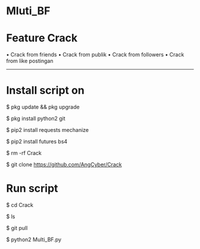 # Mluti_BF
# Feature Crack
•  Crack from friends
•  Crack from publik
•  Crack from followers
•  Crack from like postingan
____________________
# Install script on
$ pkg update && pkg upgrade

$ pkg install python2 git

$ pip2 install requests mechanize

$ pip2 install futures bs4

$ rm -rf Crack

$ git clone https://github.com/AngCyber/Crack

# Run script
$ cd Crack

$ ls

$ git pull

$ python2 Multi_BF.py

